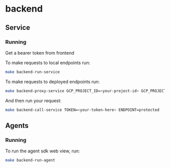 # backend

## Service

### Running

Get a bearer token from frontend

To make requests to local endpoints run:

```bash
make backend-run-service
```

To make requests to deployed endpoints run:

```bash
make backend-proxy-service GCP_PROJECT_ID=<your-project-id> GCP_PROJECT_REGION=<your-project-region>
```

And then run your request:

```bash
make backend-call-service TOKEN=<your-token-here> ENDPOINT=protected
```

## Agents

### Running

To run the agent sdk web view, run:

```bash
make backend-run-agent
```
